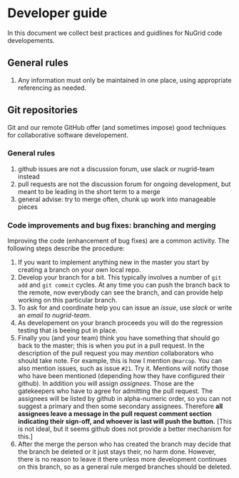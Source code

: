 # Developer guide
In this document we collect best practices and guidlines for NuGrid code developements. 



## General rules
1. Any information must only be maintained in one place, using appropriate referencing as needed.

## Git repositories
Git and our remote GitHub offer (and sometimes impose) good techniques for collaborative software developement. 

### General rules
1. github issues are not a discussion forum, use slack or nugrid-team instead
2. pull requests are not the discussion forum for ongoing development, but meant to be leading in the short term
   to a merge
3. general advise: try to merge often, chunk up work into manageable pieces



### Code improvements and bug fixes: branching and merging
Improving the code (enhancement of bug fixes) are a common activity. The following steps describe the procedure:

1. If you want to implement anything new in the master you start by creating a branch on your own local repo.
2. Develop your branch for a bit. This typically involves a number of `git add` and `git commit` cycles. At any time you can push the branch back to the remote, now everybody can see the branch, and can provide help working on this particular branch.
3. To ask for and coordinate help you can issue an _issue_, use _slack_ or write an _email to nugrid-team_.
4. As developement on your branch proceeds you will do the regression testing that is beeing put in place.
5. Finally you (and your team) think you have something that should go back to the master; this is when you put in a pull request. In the description of the pull request you may _mention_ collaborators who should take note. For example, this is how I mention `@marcop`. You can also mention issues, such as issue `#21`. Try it. Mentions will notify those who have been mentioned (depending how they have configured their github). In addition you will assign _assignees_. Those are the gatekeepers who have to agree for admitting the pull request. The assignees will be listed by github in alpha-numeric order, so you can not suggest a primary and then some secondary assignees. Therefore **all assignees leave a message in the pull request comment section indicating their sign-off, and whoever is last will push the button.** [This is not ideal, but it seems github does not provide a better mechanism for this.]
6. After the merge the person who has created the branch may decide that the branch be deleted or it just stays their, no harm done. However, there is no reason to leave it there unless more development continues on this branch, so as a general rule merged branches should be deleted.
